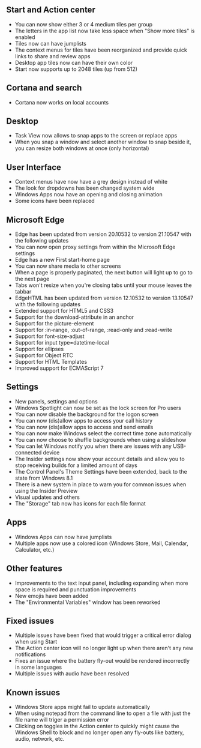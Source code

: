 ## Start and Action center
- You can now show either 3 or 4 medium tiles per group
- The letters in the app list now take less space when "Show more tiles" is enabled
- Tiles now can have jumplists
- The context menus for tiles have been reorganized and provide quick links to share and review apps
- Desktop app tiles now can have their own color
- Start now supports up to 2048 tiles (up from 512)

## Cortana and search
- Cortana now works on local accounts

## Desktop
- Task View now allows to snap apps to the screen or replace apps
- When you snap a window and select another window to snap beside it, you can resize both windows at once (only horizontal)

## User Interface
- Context menus have now have a grey design instead of white
- The look for dropdowns has been changed system wide
- Windows Apps now have an opening and closing animation
- Some icons have been replaced

## Microsoft Edge
- Edge has been updated from version 20.10532 to version 21.10547 with the following updates
 - You can now open proxy settings from within the Microsoft Edge settings
 - Edge has a new First start-home page
 - You can now share media to other screens
 - When a page is properly paginated, the next button will light up to go to the next page
 - Tabs won't resize when you're closing tabs until your mouse leaves the tabbar
- EdgeHTML has been updated from version 12.10532 to version 13.10547 with the following updates
 - Extended support for HTML5 and CSS3
 - Support for the download-attribute in an anchor
 - Support for the picture-element
 - Support for :in-range, :out-of-range, :read-only and :read-write
 - Support for font-size-adjust
 - Support for input type=datetime-local
 - Support for ellipses
 - Support for Object RTC
 - Support for HTML Templates
 - Improved support for ECMAScript 7

## Settings
- New panels, settings and options
 - Windows Spotlight can now be set as the lock screen for Pro users
 - You can now disable the background for the logon screen
 - You can now (dis)allow apps to access your call history
 - You can now (dis)allow apps to access and send emails
 - You can now make Windows select the correct time zone automatically
 - You can now choose to shuffle backgrounds when using a slideshow
 - You can let Windows notify you when there are issues with any USB-connected device
 - The Insider settings now show your account details and allow you to stop receiving builds for a limited amount of days
 - The Control Panel's Theme Settings have been extended, back to the state from Windows 8.1
 - There is a new system in place to warn you for common issues when using the Insider Preview
- Visual updates and others
 - The "Storage" tab now has icons for each file format

## Apps
- Windows Apps can now have jumplists
- Multiple apps now use a colored icon (Windows Store, Mail, Calendar, Calculator, etc.)

## Other features
- Improvements to the text input panel, including expanding when more space is required and punctuation improvements
- New emojis have been added
- The "Environmental Variables" window has been reworked

## Fixed issues
- Multiple issues have been fixed that would trigger a critical error dialog when using Start
- The Action center icon will no longer light up when there aren't any new notifications
- Fixes an issue where the battery fly-out would be rendered incorrectly in some languages
- Multiple issues with audio have been resolved

## Known issues
- Windows Store apps might fail to update automatically
- When using notepad from the command line to open a file with just the file name will triger a permission error
- Clicking on toggles in the Action center to quickly might cause the Windows Shell to block and no longer open any fly-outs like battery, audio, network, etc.
